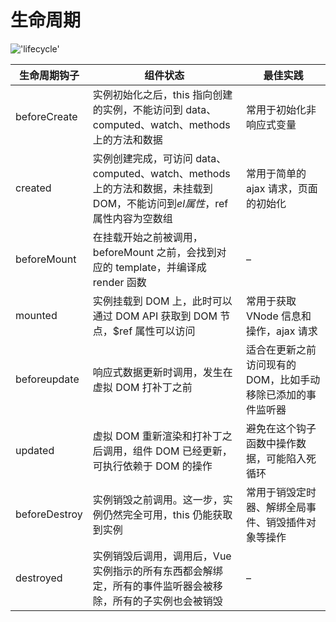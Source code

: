# 生命周期

!['lifecycle'](/img/lifecycle.png)

| 生命周期钩子  | 组件状态                                                                                                                   | 最佳实践                                                     |
| ------------- | -------------------------------------------------------------------------------------------------------------------------- | ------------------------------------------------------------ |
| beforeCreate  | 实例初始化之后，this 指向创建的实例，不能访问到 data、computed、watch、methods 上的方法和数据                              | 常用于初始化非响应式变量                                     |
| created       | 实例创建完成，可访问 data、computed、watch、methods 上的方法和数据，未挂载到 DOM，不能访问到$el属性，$ref 属性内容为空数组 | 常用于简单的 ajax 请求，页面的初始化                         |
| beforeMount   | 在挂载开始之前被调用，beforeMount 之前，会找到对应的 template，并编译成 render 函数                                        | –                                                            |
| mounted       | 实例挂载到 DOM 上，此时可以通过 DOM API 获取到 DOM 节点，\$ref 属性可以访问                                                | 常用于获取 VNode 信息和操作，ajax 请求                       |
| beforeupdate  | 响应式数据更新时调用，发生在虚拟 DOM 打补丁之前                                                                            | 适合在更新之前访问现有的 DOM，比如手动移除已添加的事件监听器 |
| updated       | 虚拟 DOM 重新渲染和打补丁之后调用，组件 DOM 已经更新，可执行依赖于 DOM 的操作                                              | 避免在这个钩子函数中操作数据，可能陷入死循环                 |
| beforeDestroy | 实例销毁之前调用。这一步，实例仍然完全可用，this 仍能获取到实例                                                            | 常用于销毁定时器、解绑全局事件、销毁插件对象等操作           |
| destroyed     | 实例销毁后调用，调用后，Vue 实例指示的所有东西都会解绑定，所有的事件监听器会被移除，所有的子实例也会被销毁                 | –                                                            |
